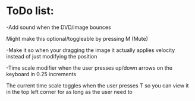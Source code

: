 # ToDo list:

-Add sound when the DVD/image bounces
 
 Might make this optional/toggleable by pressing M (Mute)

-Make it so when your dragging the image it actually applies velocity instead of just modifying the position

-Time scale modifier when the user presses up/down arrows on the keyboard in 0.25 increments

The current time scale toggles when the user presses T so you can view it in the top left corner for as long as the user need to
